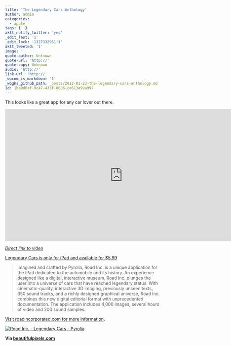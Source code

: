 ```yaml
---
title: 'The Legendary Cars Anthology'
author: admin
categories:
  - apple
tags: {  }
aktt_notify_twitter: 'yes'
_edit_last: '1'
_edit_lock: '1327332961:1'
aktt_tweeted: '1'
image: ''
quote-author: Unknown
quote-url: 'http://'
quote-copy: Unknown
audio: 'http://'
link-url: 'http://'
_wpcom_is_markdown: '1'
_wpghs_github_path: _posts/2012-01-23-the-legendary-cars-anthology.md
id: 1ba9d6af-9c47-433f-8686-ca613a99a997
---
```

<p>This looks like a great app for any car lover out there.</p>
<p><iframe src="http://player.vimeo.com/video/31715393?title=0&amp;byline=0&amp;portrait=0&amp;color=ffffff" width="759" height="427" frameborder="0" webkitAllowFullScreen mozallowfullscreen allowFullScreen></iframe></p>
<p><em><a href="http://vimeo.com/31715393">Direct link to video</a></em></p>
<p><a href="http://click.linksynergy.com/fs-bin/stat?id=6PFrOqNV4B8&offerid=146261&type=3&subid=0&tmpid=1826&RD_PARM1=http%253A%252F%252Fitunes.apple.com%252Fca%252Fapp%252Froad-inc.-legendary-cars%252Fid458600673%253Fmt%253D8%2526uo%253D4%2526partnerId%253D30" target="itunes_store">Legendary Cars is only for iPad and available for $5.99</a></p>
<blockquote><p>
  Imagined and crafted by Pyrolia, Road Inc. is a unique application for the iPad dedicated to the automobile and its history. An experience designed like a digital, interactive museum, Road Inc. plunges the user into a universe of cars that have reached legendary status. With cinematic-quality, interactive 3D imaging, previously unseen texts, 350 sound tracks, and a richly designed graphical universe, Road Inc. combines this new digital editorial format with unprecedented documentation. The application includes 4,000 images, several hours of video and 200 sound samples.
</p></blockquote>
<p><a href="http://roadincorporated.com/">Visit roadincorporated.com for more information</a>.</p>
<p><a href="http://click.linksynergy.com/fs-bin/stat?id=6PFrOqNV4B8&offerid=146261&type=3&subid=0&tmpid=1826&RD_PARM1=http%253A%252F%252Fitunes.apple.com%252Fca%252Fapp%252Froad-inc.-legendary-cars%252Fid458600673%253Fmt%253D8%2526uo%253D4%2526partnerId%253D30" target="itunes_store"><img src="http://ax.phobos.apple.com.edgesuite.net/images/web/linkmaker/badge_appstore-lrg.gif" alt="Road Inc. - Legendary Cars - Pyrolia" style="border: 0;"/></a></p>
<p><strong>Via <a href="http://beautifulpixels.com/ipad/road-inc-is-an-incredible-anthology-of-legendary-automobiles/">beautifulpixels.com</a></strong></p>
